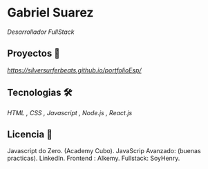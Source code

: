 # Gabriel Suarez

_Desarrollador FullStack_

## Proyectos 🚀

_https://silversurferbeats.github.io/portfolioEsp/_


## Tecnologias 🛠️

_HTML , CSS , Javascript , Node.js , React.js_


## Licencia 📄

Javascript do Zero. (Academy Cubo). 
JavaScrip Avanzado: (buenas practicas). LinkedIn.
Frontend : Alkemy.
Fullstack: SoyHenry.



